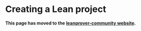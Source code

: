# Creating a Lean project

**This page has moved to the
[leanprover-community website](https://leanprover-community.github.io/install/project.html).**
